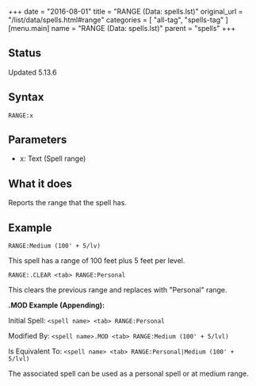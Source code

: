 +++
date = "2016-08-01"
title = "RANGE (Data: spells.lst)"
original_url = "/list/data/spells.html#range"
categories = [ "all-tag", "spells-tag" ]
[menu.main]
    name = "RANGE (Data: spells.lst)"
    parent = "spells"
+++

## Status

Updated 5.13.6

## Syntax

`RANGE:x`

## Parameters

-   x: Text (Spell range)



What it does
------------

Reports the range that the spell has.

Example
-------

`RANGE:Medium (100' + 5/lv)`

This spell has a range of 100 feet plus 5 feet per level.

`RANGE:.CLEAR <tab> RANGE:Personal`

This clears the previous range and replaces with "Personal" range.

**.MOD Example (Appending):**

Initial Spell: `<spell name> <tab> RANGE:Personal`

Modified By: `<spell name>.MOD <tab> RANGE:Medium (100' + 5/lvl)`

Is Equivalent To:
`<spell name> <tab> RANGE:Personal|Medium (100' + 5/lvl)`

The associated spell can be used as a personal spell or at medium range.

